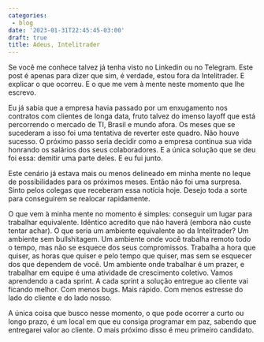 ```yaml
---
categories:
 - blog
date: '2023-01-31T22:45:45-03:00'
draft: true
title: Adeus, Intelitrader
---
```


Se você me conhece talvez já tenha visto no Linkedin ou no Telegram. Este post é apenas para dizer que sim, é verdade, estou fora da Intelitrader. E explicar o que ocorreu. E o que me vem à mente neste momento que lhe escrevo.

Eu já sabia que a empresa havia passado por um enxugamento nos contratos com clientes de longa data, fruto talvez do imenso layoff que está percorrendo o mercado de TI, Brasil e mundo afora. Os meses que se sucederam a isso foi uma tentativa de reverter este quadro. Não houve sucesso. O próximo passo seria decidir como a empresa continua sua vida honrando os salários dos seus colaboradores. E a única solução que se deu foi essa: demitir uma parte deles. E eu fui junto.

Este cenário já estava mais ou menos delineado em minha mente no leque de possibilidades para os próximos meses. Então não foi uma surpresa. Sinto pelos colegas que receberam essa notícia hoje. Desejo toda a sorte para conseguirem se realocar rapidamente.

O que vem à minha mente no momento é simples: conseguir um lugar para trabalhar equivalente. Idêntico acredito que não haverá (embora não custe tentar achar). O que seria um ambiente equivalente ao da Intelitrader? Um ambiente sem bullshitagem. Um ambiente onde você trabalha remoto todo o tempo, mas não se esquece dos seus compromissos. Trabalha a hora que quiser, as horas que quiser e pelo tempo que quiser, mas sem se esquecer dos que dependem de você. Um ambiente onde trabalhar é um prazer, e trabalhar em equipe é uma atividade de crescimento coletivo. Vamos aprendendo a cada sprint. A cada sprint a solução entregue ao cliente vai ficando melhor. Com menos bugs. Mais rápido. Com menos estresse do lado do cliente e do lado nosso.

A única coisa que busco nesse momento, o que pode ocorrer a curto ou longo prazo, é um local em que eu consiga programar em paz, sabendo que entregarei valor ao cliente. O mais próximo disso é meu primeiro candidato.
